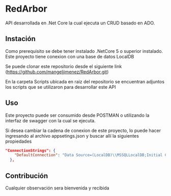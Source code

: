 # RedArbor

API desarrollada en .Net Core la cual ejecuta un CRUD basado en ADO.

## Instación

Como prerequisito se debe tener instalado .NetCore 5 o superior instalado. Este proyecto tiene conexion con una base de datos LocalDB

Se puede clonar este repositorio desde el siguiente link 
(https://github.com/mangeljimenez/RedArbor.git)

En la carpeta Scripts ubicada en raiz del repositorio se encuentran adjuntos los scripts que se utilizaron para desarrollar este API

## Uso

Este proyecto puede ser consumido desde POSTMAN o utilizando la interfaz de swagger con la cual se ejecuta.


Si desea cambiar la cadena de conexion de este proyecto, lo puede hacer ingresando al archivo appsetings.json y buscar allí la siguientes propiedades

```json
"ConnectionStrings": {
    "DefaultConnection": "Data Source=(LocalDB)\\MSSQLLocalDB;Initial Catalog=RedArborDB;Integrated Security=True"
  },
```

## Contribución
Cualquier observación sera bienvenida y recibida
